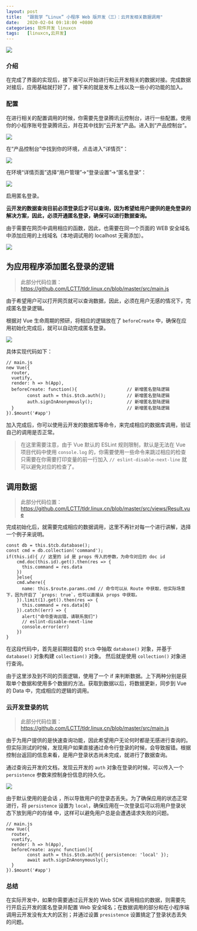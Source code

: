 ```yaml
---
layout: post
title:	"跟我学 “Linux” 小程序 Web 版开发（三）：云开发相关数据调用"
date:	2020-02-04 09:18:00 +0800 
categories:	软件开发 linuxcn 
tags:	[linuxcn,云开发]
---
```



![](/Asserts/Images/album/202002/04/090948sed6g3g036s23l0c.jpg)


### 介绍


在完成了界面的实现后，接下来可以开始进行和云开发相关的数据对接。完成数据对接后，应用基础就打好了，接下来的就是发布上线以及一些小的功能的加入。


### 配置


在进行相关的配置调用的时候，你需要先登录腾讯云控制台，进行一些配置。使用你的小程序账号登录腾讯云，并在其中找到“云开发”产品。进入到“产品控制台”。


![](/Asserts/Images/album/202002/04/092047v8tql0q2vlxm5mq8.png)


在“产品控制台”中找到你的环境，点击进入“详情页”：


![](/Asserts/Images/album/202002/04/091857qf7u3lqizj7u9k77.png)


在环境“详情页面”选择“用户管理”->“登录设置”->“匿名登录”：


![](/Asserts/Images/album/202002/04/091857rc2hkb8bobcrcb44.png)


启用匿名登录。


**云开发的数据查询目前必须登录后才可以查询，因为希望给用户提供的是免登录的解决方案，因此，必须开通匿名登录，确保可以进行数据查询。**


由于需要在网页中调用相应的函数，因此，也需要在同一个页面的 WEB 安全域名中添加应用的上线域名（本地调试用的 localhost 无需添加）。


![](/Asserts/Images/album/202002/04/091858au60wztaaeo5svos.png)


为应用程序添加匿名登录的逻辑
--------------



> 
> 此部分代码位置：<https://github.com/LCTT/tldr.linux.cn/blob/master/src/main.js>
> 
> 
> 


由于希望用户可以打开网页就可以查询数据，因此，必须在用户无感的情况下，完成匿名登录逻辑。


根据对 Vue 生命周期的预研，将相应的逻辑放在了 `beforeCreate` 中，确保在应用初始化完成后，就可以自动完成匿名登录。


![](/Asserts/Images/album/202002/04/091859fmmpl5l523299z93.png)


具体实现代码如下：



```
// main.js
new Vue({
  router,
  vuetify,
  render: h => h(App),
  beforeCreate: function(){                   // 新增匿名登陆逻辑
        const auth = this.$tcb.auth();        // 新增匿名登陆逻辑
        auth.signInAnonymously();             // 新增匿名登陆逻辑
  }                                           // 新增匿名登陆逻辑
}).$mount('#app')
```

加入完成后，你可以使用云开发的数据库等命令，来完成相应的数据库调用，验证自己的调用是否正常。



> 
> 在这里需要注意，由于 Vue 默认的 ESLint 规则限制，默认是无法在 Vue 项目代码中使用 `console.log` 的，你需要使用一些命令来跳过相应的检查 只需要在你需要打印变量的前一行加入 `// eslint-disable-next-line` 就可以避免对应的检查了。
> 
> 
> 


调用数据
----



> 
> 此部分代码位置：<https://github.com/LCTT/tldr.linux.cn/blob/master/src/views/Result.vue>
> 
> 
> 


完成初始化后，就需要完成相应的数据调用，这里不再针对每一个进行讲解，选择一个例子来说明。



```
const db = this.$tcb.database();
const cmd = db.collection('command');
if(this.id){ // 这里的 id 是 props 传入的参数，为命令对应的 doc id
    cmd.doc(this.id).get().then(res => {
      this.command = res.data
    })
    }else{
    cmd.where({
      name: this.$route.params.cmd // 命令可以从 Route 中获取，但实际场景下，因为开启了 `props: true`，也可以直接从 props 中获取。
    }).limit(1).get().then(res => {
      this.command = res.data[0]
    }).catch((err) => {
      alert("命令查询出错，请联系我们")
      // eslint-disable-next-line
      console.error(err)
    })
}
```

在这段代码中，首先是前期挂载的 `$tcb` 中抽取 `database()` 对象，并基于 `database()` 对象构建 `collection()` 对象。 然后就是使用 `collection()` 对象进行查询。


由于这里涉及到不同的页面逻辑，使用了一个 if 来判断数据。上下两种分别是获取单个数据和使用多个数据的方法。获取到数据以后，将数据更新，同步到 Vue 的 Data 中，完成相应的逻辑的调用。


### 云开发登录的坑



> 
> 此部分代码位置：<https://github.com/LCTT/tldr.linux.cn/blob/master/src/main.js>
> 
> 
> 


由于为用户提供的是快速查询功能，因此希望用户无论何时都是无感进行查询的。但实际测试的时候，发现用户如果直接通过命令行登录的时候，会导致报错。根据控制台返回的信息来看，是用户登录状态尚未完成，就进行了数据查询。


通过查询云开发的文档，发现云开发的 `auth` 对象在登录的时候，可以传入一个 `persistence` 参数来控制身份信息的持久化。


![](/Asserts/Images/album/202002/04/091859sszz4um3mxwoj44s.png)


由于默认使用的是会话 ，所以导致用户的登录态丢失。为了确保应用的状态正常进行，将 `persistence` 设置为 `local`，确保应用在一次登录后可以将用户登录状态下放到用户的存储 中，这样可以避免用户总是会遭遇请求失败的问题。



```
// main.js
new Vue({
  router,
  vuetify,
  render: h => h(App),
  beforeCreate: async function(){
        const auth = this.$tcb.auth({ persistence: 'local' });
        await auth.signInAnonymously();
  }
}).$mount('#app')
```

### 总结


在实际开发中，如果你需要通过云开发的 Web SDK 调用相应的数据，则需要先行开启云开发的匿名登录并配置 Web 安全域名；在数据调用的部分和在小程序端调用云开发没有太大的区别；并通过设置 `presistence` 设置搞定了登录状态丢失的问题。
